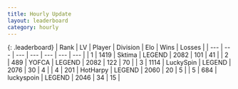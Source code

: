 ```yaml
---
title: Hourly Update
layout: leaderboard
category: hourly
---
```


{: .leaderboard}
| Rank | LV | Player | Division | Elo | Wins | Losses |
| --- | --- | --- | --- | --- | --- | --- |
| <span data-change="0">1</span> | 1419 | <span title="ID: 353063">Sktima</span> | LEGEND | <span data-change="0">2082</span> | <span data-change="0">101</span> | <span data-change="0">41</span> |
| <span data-change="0">2</span> | 489 | <span title="ID: 650820">YOFCA</span> | LEGEND | <span data-change="5">2082</span> | <span data-change="1">122</span> | <span data-change="0">70</span> |
| <span data-change="0">3</span> | 1114 | <span title="ID: 498412">LuckySpin</span> | LEGEND | <span data-change="0">2076</span> | <span data-change="0">30</span> | <span data-change="0">4</span> |
| <span data-change="0">4</span> | 201 | <span title="ID: 623829">HotHarpy</span> | LEGEND | <span data-change="0">2060</span> | <span data-change="0">20</span> | <span data-change="0">5</span> |
| <span data-change="0">5</span> | 684 | <span title="ID: 512212">luckyspoin</span> | LEGEND | <span data-change="0">2046</span> | <span data-change="0">34</span> | <span data-change="0">15</span> |